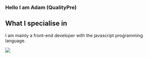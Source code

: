 ### Hello I am Adam (QualityPre)

## What I specialise in

I am mainly a front-end developer with the javascript programming language. 

![](https://komarev.com/ghpvc/?username=QualityPre)

<!--
**QualityPre/QualityPre** is a ✨ _special_ ✨ repository because its `README.md` (this file) appears on your GitHub profile.

Here are some ideas to get you started:

- 🔭 I’m currently working on ...
- 🌱 I’m currently learning ...
- 👯 I’m looking to collaborate on ...
- 🤔 I’m looking for help with ...
- 💬 Ask me about ...
- 📫 How to reach me: ...
- 😄 Pronouns: ...
- ⚡ Fun fact: ...
-->
